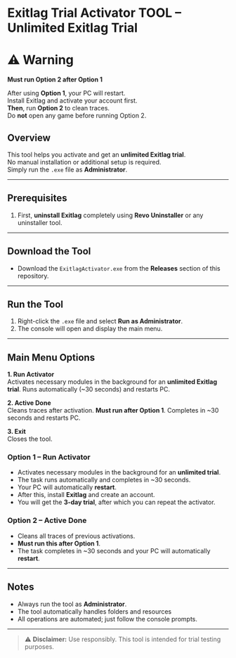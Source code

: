 # Exitlag Trial Activator TOOL  – Unlimited Exitlag Trial

# ⚠️ Warning

**Must run Option 2 after Option 1**  

After using **Option 1**, your PC will restart.  
Install Exitlag and activate your account first.  
**Then**, run **Option 2** to clean traces.  
Do **not** open any game before running Option 2.

## Overview
This tool helps you activate and get an **unlimited Exitlag trial**.  
No manual installation or additional setup is required.  
Simply run the `.exe` file as **Administrator**.




---

## Prerequisites
1. First, **uninstall Exitlag** completely using **Revo Uninstaller** or any uninstaller tool.

---

## Download the Tool
- Download the `ExitlagActivator.exe` from the **Releases** section of this repository.

---

## Run the Tool
1. Right-click the `.exe` file and select **Run as Administrator**.
2. The console will open and display the main menu.

---

## Main Menu Options

**1. Run Activator**  
Activates necessary modules in the background for an **unlimited Exitlag trial**. Runs automatically (~30 seconds) and restarts PC.

**2. Active Done**  
Cleans traces after activation. **Must run after Option 1**. Completes in ~30 seconds and restarts PC.

**3. Exit**  
Closes the tool.


### Option 1 – Run Activator
- Activates necessary modules in the background for an **unlimited trial**.  
- The task runs automatically and completes in ~30 seconds.  
- Your PC will automatically **restart**.  
- After this, install **Exitlag** and create an account.  
- You will get the **3-day trial**, after which you can repeat the activator.

### Option 2 – Active Done
- Cleans all traces of previous activations.  
- **Must run this after Option 1**.  
- The task completes in ~30 seconds and your PC will automatically **restart**.



---

## Notes
- Always run the tool as **Administrator**.  
- The tool automatically handles folders and resources 
- All operations are automated; just follow the console prompts.

---

> ⚠️ **Disclaimer:** Use responsibly. This tool is intended for trial testing purposes.


